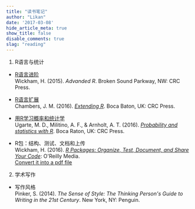 ```yaml
---
title: "读书笔记"
author: "Likan"
date: '2017-03-08'
hide_article_meta: true
show_title: false
disable_comments: true
slag: "reading"
---
```


1. R语言与统计

- [R语言进阶](/r_advanced/)
 </br> Wickham, H. (2015). *Advanded R*. Broken Sound Parkway, NW: CRC Press.
- [R语言扩展](/r_extending/)
 </br> Chambers, J. M. (2016). *[Extending R](https://www.crcpress.com/Extending-R/Chambers/p/book/9781498775717)*. Boca Baton, UK: CRC Press.
- [用R学习概率和统计学](/r_prob_stat/)
 </br> Ugarte, M. D., Militino, A. F., & Arnholt, A. T. (2016). *[Probability and statistics with R](https://www.crcpress.com/Probability-and-Statistics-with-R-Second-Edition/Ugarte-Militino-Arnholt/p/book/9781466504394)*. Boca Raton, UK: CRC Press.

- R包：结构、测试、文档和上传
 </br> Wickham, H. (2016). *[R Packages: Organize, Test, Document, and Share Your Code](http://r-pkgs.had.co.nz/)*: O'Reilly Media.
 </br> [Convert it into a pdf file](http://brettklamer.com/diversions/statistical/compile-hadleys-r-packages-to-a-pdf/)

2. 学术写作

 - 写作风格
 <br> Pinker, S. (2014). *The Sense of Style: The Thinking Person's Guide to Writing in the 21st Century*. New York, NY: Penguin.
